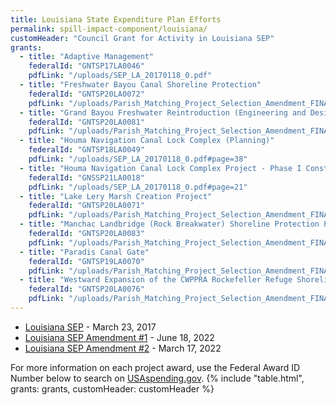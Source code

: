 ```yaml
---
title: Louisiana State Expenditure Plan Efforts
permalink: spill-impact-component/louisiana/
customHeader: "Council Grant for Activity in Louisiana SEP"
grants:
  - title: "Adaptive Management"
    federalId: "GNTSP17LA0046"
    pdfLink: "/uploads/SEP_LA_20170118_0.pdf"
  - title: "Freshwater Bayou Canal Shoreline Protection"
    federalId: "GNTSP20LA0072"
    pdfLink: "/uploads/Parish_Matching_Project_Selection_Amendment_FINAL_508_Compliant_051818_1.pdf#page=19"
  - title: "Grand Bayou Freshwater Reintroduction (Engineering and Design)"
    federalId: "GNTSP20LA0081"
    pdfLink: "/uploads/Parish_Matching_Project_Selection_Amendment_FINAL_508_Compliant_051818_1.pdf#page=10"
  - title: "Houma Navigation Canal Lock Complex (Planning)"
    federalId: "GNTSP18LA0049"
    pdfLink: "/uploads/SEP_LA_20170118_0.pdf#page=38"
  - title: "Houma Navigation Canal Lock Complex Project - Phase I Construction"
    federalId: "GNSSP21LA0018"
    pdfLink: "/uploads/SEP_LA_20170118_0.pdf#page=21"
  - title: "Lake Lery Marsh Creation Project"
    federalId: "GNTSP20LA0071"
    pdfLink: "/uploads/Parish_Matching_Project_Selection_Amendment_FINAL_508_Compliant_051818_1.pdf#page=12"
  - title: "Manchac Landbridge (Rock Breakwater) Shoreline Protection Project"
    federalId: "GNTSP20LA0083"
    pdfLink: "/uploads/Parish_Matching_Project_Selection_Amendment_FINAL_508_Compliant_051818_1.pdf#page=17"
  - title: "Paradis Canal Gate"
    federalId: "GNTSP19LA0070"
    pdfLink: "/uploads/Parish_Matching_Project_Selection_Amendment_FINAL_508_Compliant_051818_1.pdf#page=14"
  - title: "Westward Expansion of the CWPPRA Rockefeller Refuge Shoreline Stabilization Project"
    federalId: "GNTSP20LA0076"
    pdfLink: "/uploads/Parish_Matching_Project_Selection_Amendment_FINAL_508_Compliant_051818_1.pdf#page=8"
---
```


<link rel="stylesheet" href="/styles/styles.scss">

- [Louisiana SEP](/uploads/SEP_LA_20170118_0.pdf) - March 23, 2017
- [Louisiana SEP Amendment #1](/uploads/Parish_Matching_Project_Selection_Amendment_FINAL_508_Compliant_051818_1.pdf) - June 18, 2022
- [Louisiana SEP Amendment #2](/uploads/LA_SEPAmendment2Jan22Final.508_reduced_1.pdf) - March 17, 2022

For more information on each project award, use the Federal Award ID Number below to search on [USAspending.gov](https://www.usaspending.gov/search/?hash=d0cede4de5827d24bbd9d27076bf18f2).
{% include "table.html", grants: grants, customHeader: customHeader %}